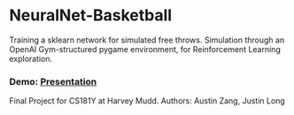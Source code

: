 # NeuralNet-Basketball
Training a sklearn network for simulated free throws. Simulation through an OpenAI Gym-structured pygame environment, for Reinforcement Learning exploration.

### Demo: [Presentation](https://docs.google.com/presentation/d/1uSXE5OeFBhA2rGpn7SxFO3Kwj3gJb4sRODeogDkgzTU/edit?usp=sharing\n)
Final Project for CS181Y at Harvey Mudd. Authors: Austin Zang, Justin Long
